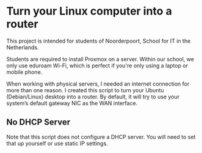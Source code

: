 # Turn your Linux computer into a router

This project is intended for students of Noorderpoort, School for IT in the Netherlands.

Students are required to install Proxmox on a server. Within our school, we only use eduroam Wi-Fi, which is perfect if you're only using a laptop or mobile phone.

When working with physical servers, I needed an internet connection for more than one reason. I created this script to turn your Ubuntu (Debian/Linux) desktop into a router. By default, it will try to use your system’s default gateway NIC as the WAN interface.

## No DHCP Server

Note that this script does not configure a DHCP server. You will need to set that up yourself or use static IP settings.

